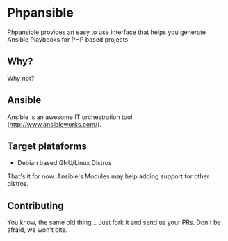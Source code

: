 # Phpansible

Phpansible provides an easy to use interface that helps you generate Ansible
Playbooks for PHP based projects.

## Why?

Why not?

## Ansible

Ansible is an awesome IT orchestration tool (http://www.ansibleworks.com/).

## Target plataforms

 - Debian based GNU/Linux Distros

That's it for now. Ansible's Modules may help adding support for other distros.

## Contributing

You know, the same old thing... Just fork it and send us your PRs. Don't be
afraid, we won't bite.
